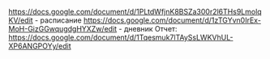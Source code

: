 https://docs.google.com/document/d/1PLtdWfjnK8BSZa300r2l6THs9LmolqKV/edit - расписание
https://docs.google.com/document/d/1zTGYvn0IrEx-MoH-GizGGwqugdgHYXZw/edit - дневник
Отчет: https://docs.google.com/document/d/1Tqesmuk7lTAySsLWKVhUL-XP6ANGPOYy/edit